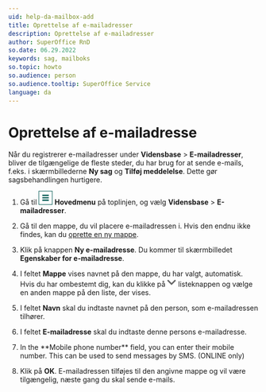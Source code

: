 ```yaml
---
uid: help-da-mailbox-add
title: Oprettelse af e-mailadresser
description: Oprettelse af e-mailadresser
author: SuperOffice RnD
so.date: 06.29.2022
keywords: sag, mailboks
so.topic: howto
so.audience: person
so.audience.tooltip: SuperOffice Service
language: da
---
```


# Oprettelse af e-mailadresse

Når du registrerer e-mailadresser under **Vidensbase** > **E-mailadresser**, bliver de tilgængelige de fleste steder, du har brug for at sende e-mails, f.eks. i skærmbillederne **Ny sag** og **Tilføj meddelelse**. Dette gør sagsbehandlingen hurtigere.

1. Gå til ![ikonet][img2] **Hovedmenu** på toplinjen, og vælg **Vidensbase** > **E-mailadresser**.

1. Gå til den mappe, du vil placere e-mailadressen i. Hvis den endnu ikke findes, kan du [oprette en ny mappe][1].

1. Klik på knappen **Ny e-mailadresse**. Du kommer til skærmbilledet **Egenskaber for e-mailadresse**.

1. I feltet **Mappe** vises navnet på den mappe, du har valgt, automatisk. Hvis du har ombestemt dig, kan du klikke på ![ikon][img1] listeknappen og vælge en anden mappe på den liste, der vises.

1. I feltet **Navn** skal du indtaste navnet på den person, som e-mailadressen tilhører.

1. I feltet **E-mailadresse** skal du indtaste denne persons e-mailadresse.

1. <!-- online --> In the **Mobile phone number** field, you can enter their mobile number. This can be used to send messages by SMS. (ONLINE only)

1. Klik på **OK**. E-mailadressen tilføjes til den angivne mappe og vil være tilgængelig, næste gang du skal sende e-mails.

<!-- Referenced links -->
[1]: manage-folders.md

<!-- Referenced images -->
[img1]: ../../../../../../common/icons/dropdown-arrow.png
[img2]: ../../../../../media/icons/main-menu.png
